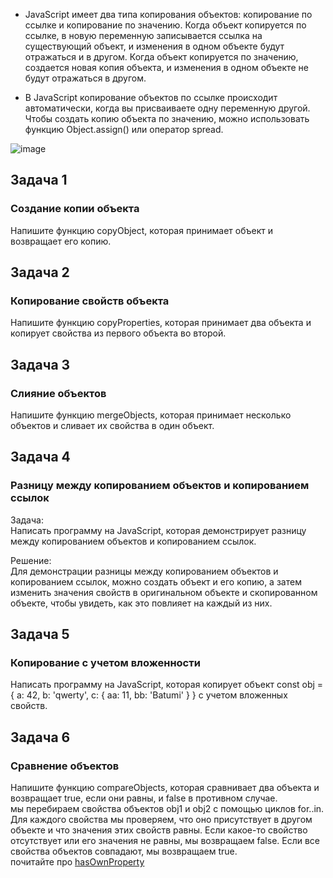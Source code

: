 -  JavaScript имеет два типа копирования объектов: копирование по ссылке и копирование по значению. Когда объект копируется по ссылке, в новую переменную записывается ссылка на существующий объект, и изменения в одном объекте будут отражаться и в другом. Когда объект копируется по значению, создается новая копия объекта, и изменения в одном объекте не будут отражаться в другом.  

-  В JavaScript копирование объектов по ссылке происходит автоматически, когда вы присваиваете одну переменную другой. Чтобы создать копию объекта по значению, можно использовать функцию Object.assign() или оператор spread.  

![image](https://user-images.githubusercontent.com/113675674/212060581-cdee6335-1705-42ac-be74-0015f054f7d2.png)  


## Задача 1  
###   Создание копии объекта  
Напишите функцию copyObject, которая принимает объект и возвращает его копию.   

## Задача 2    
###   Копирование свойств объекта   
Напишите функцию copyProperties, которая принимает два объекта и копирует свойства из первого объекта во второй.  

## Задача 3        
###   Слияние объектов   
 Напишите функцию mergeObjects, которая принимает несколько объектов и сливает их свойства в один объект. 

## Задача 4        
###   Разницу между копированием объектов и копированием ссылок    
Задача:  
Написать программу на JavaScript, которая демонстрирует разницу между копированием объектов и копированием ссылок.  

Решение:  
Для демонстрации разницы между копированием объектов и копированием ссылок, можно создать объект и его копию, а затем изменить значения свойств в оригинальном объекте и скопированном объекте, чтобы увидеть, как это повлияет на каждый из них.  

## Задача 5          
###   Копирование с учетом вложенности  
Написать программу на JavaScript, которая копирует объект const obj = { a: 42, b: 'qwerty', c: { aa: 11, bb: 'Batumi' } } с учетом вложенных свойств.  

## Задача 6      
###   Сравнение объектов  
Напишите функцию compareObjects, которая сравнивает два объекта и возвращает true, если они равны, и false в противном случае.  
мы перебираем свойства объектов obj1 и obj2 с помощью циклов for..in. Для каждого свойства мы проверяем, что оно присутствует в другом объекте и что значения этих свойств равны. Если какое-то свойство отсутствует или его значения не равны, мы возвращаем false. Если все свойства объектов совпадают, мы возвращаем true.  
почитайте про [hasOwnProperty](https://developer.mozilla.org/ru/docs/Web/JavaScript/Reference/Global_Objects/Object/hasOwnProperty)  

